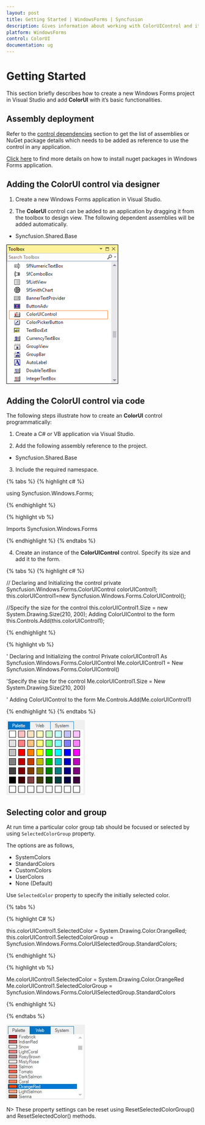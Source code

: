 ```yaml
---
layout: post
title: Getting Started | WindowsForms | Syncfusion
description: Gives information about working with ColorUIControl and its basic setting by using designer and programatically
platform: WindowsForms
control: ColorUI 
documentation: ug
---
```


# Getting Started

This section briefly describes how to create a new Windows Forms project in Visual Studio and add **ColorUI** with it’s basic functionalities.


## Assembly deployment

Refer to the [control dependencies](https://help.syncfusion.com/windowsforms/control-dependencies#coloruicontrol) section to get the list of assemblies or NuGet package details which needs to be added as reference to use the control in any application.

[Click here](https://help.syncfusion.com/windowsforms/nuget-packages) to find more details on how to install nuget packages in Windows Forms application.

## Adding the ColorUI control via designer

1) Create a new Windows Forms application in Visual Studio.

2) The **ColorUI** control can be added to an application by dragging it from the toolbox to design view. The following dependent assemblies will be added automatically.

* Syncfusion.Shared.Base

![Drag and drop ColorUI from toolbox](ColorUI_images/ColorUI_toolbox.png)

## Adding the ColorUI control via code

The following steps illustrate how to create an **ColorUI** control programmatically:

1) Create a C# or VB application via Visual Studio.

2) Add the following assembly reference to the project.

* Syncfusion.Shared.Base

3) Include the required namespace.

{% tabs %}
{% highlight c# %}

using Syncfusion.Windows.Forms;

{% endhighlight %}

{% highlight vb %}

Imports Syncfusion.Windows.Forms

{% endhighlight %}
{% endtabs %}

4) Create an instance of the **ColorUIControl** control. Specify its size and add it to the form.

{% tabs %}
{% highlight c# %}

// Declaring and Initializing the control
private Syncfusion.Windows.Forms.ColorUIControl colorUIControl1;
this.colorUIControl1=new Syncfusion.Windows.Forms.ColorUIControl();

//Specify the size for the control
this.colorUIControl1.Size = new System.Drawing.Size(210, 200);
Adding ColorUIControl to the form
this.Controls.Add(this.colorUIControl1);

{% endhighlight %}

{% highlight vb %}

' Declaring and Initializing the control
Private colorUIControl1 As Syncfusion.Windows.Forms.ColorUIControl
Me.colorUIControl1 = New Syncfusion.Windows.Forms.ColorUIControl()

'Specify the size for the control
Me.colorUIControl1.Size = New System.Drawing.Size(210, 200)

' Adding ColorUIControl to the form
Me.Controls.Add(Me.colorUIControl1)

{% endhighlight %}
{% endtabs %}

   ![ColorUIControl](ColorUI_images/ColorUI_design.png)

## Selecting color and group

At run time a particular color group tab should be focused or selected by using `SelectedColorGroup` property.

The options are as follows,

* SystemColors
* StandardColors
* CustomColors
* UserColors
* None (Default)

Use `SelectedColor` property to specify the initially selected color.

{% tabs %}

{% highlight C# %}

this.colorUIControl1.SelectedColor = System.Drawing.Color.OrangeRed;
this.colorUIControl1.SelectedColorGroup = Syncfusion.Windows.Forms.ColorUISelectedGroup.StandardColors;

{% endhighlight %}

{% highlight vb %}

Me.colorUIControl1.SelectedColor = System.Drawing.Color.OrangeRed
Me.colorUIControl1.SelectedColorGroup = Syncfusion.Windows.Forms.ColorUISelectedGroup.StandardColors

{% endhighlight %}

{% endtabs %}

![Windows Forms ColorUIControl showing selected groups and colors](ColorUI_images/Overview_img238.jpeg)

N> These property settings can be reset using ResetSelectedColorGroup() and ResetSelectedColor() methods.